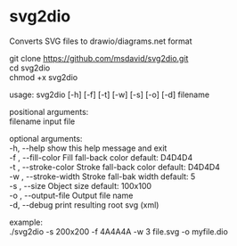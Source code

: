 # svg2dio
Converts SVG files to drawio/diagrams.net format


git clone https://github.com/msdavid/svg2dio.git  
cd svg2dio  
chmod +x svg2dio  

usage: svg2dio [-h] [-f] [-t] [-w] [-s] [-o] [-d] filename

positional arguments:  
  filename              input file  

optional arguments:  
  -h, --help            show this help message and exit  
  -f , --fill-color     Fill fall-back color default: D4D4D4  
  -t , --stroke-color   Stroke fall-back color default: D4D4D4  
  -w , --stroke-width   Stroke fall-bak width default: 5  
  -s , --size           Object size default: 100x100  
  -o , --output-file    Output file name  
  -d, --debug           print resulting root svg (xml)  


example:   
./svg2dio -s 200x200 -f 4A4A4A -w 3 file.svg -o myfile.dio  


